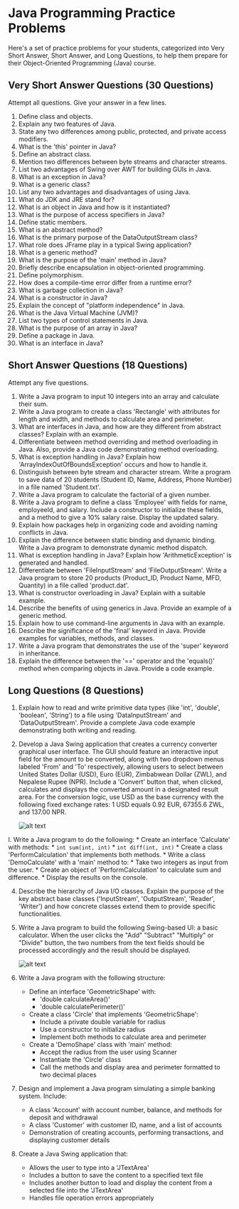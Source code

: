 # Java Programming Practice Problems

Here's a set of practice problems for your students, categorized into Very Short Answer, Short Answer, and Long Questions, to help them prepare for their Object-Oriented Programming (Java) course.

## Very Short Answer Questions (30 Questions)

Attempt all questions. Give your answer in a few lines.

1.  Define class and objects.
2.  Explain any two features of Java.
3.  State any two differences among public, protected, and private access modifiers.
4.  What is the 'this' pointer in Java?
5.  Define an abstract class.
6.  Mention two differences between byte streams and character streams.
7.  List two advantages of Swing over AWT for building GUIs in Java.
8.  What is an exception in Java?
9.  What is a generic class?
10. List any two advantages and disadvantages of using Java.
11. What do JDK and JRE stand for?
12. What is an object in Java and how is it instantiated?
13. What is the purpose of access specifiers in Java?
14. Define static members.
15. What is an abstract method?
16. What is the primary purpose of the DataOutputStream class?
17. What role does JFrame play in a typical Swing application?
18. What is a generic method?
19. What is the purpose of the 'main' method in Java?
20. Briefly describe encapsulation in object-oriented programming.
21. Define polymorphism.
22. How does a compile-time error differ from a runtime error?
23. What is garbage collection in Java?
24. What is a constructor in Java?
25. Explain the concept of "platform independence" in Java.
26. What is the Java Virtual Machine (JVM)?
27. List two types of control statements in Java.
28. What is the purpose of an array in Java?
29. Define a package in Java.
30. What is an interface in Java?

## Short Answer Questions (18 Questions)

Attempt any five questions.

1.  Write a Java program to input 10 integers into an array and calculate their sum.
2.  Write a Java program to create a class 'Rectangle' with attributes for length and width, and methods to calculate area and perimeter.
3.  What are interfaces in Java, and how are they different from abstract classes? Explain with an example.
4.  Differentiate between method overriding and method overloading in Java. Also, provide a Java code demonstrating method overloading.
5.  What is exception handling in Java? Explain how 'ArrayIndexOutOfBoundsException' occurs and how to handle it.
6.  Distinguish between byte stream and character stream. Write a program to save data of 20 students (Student ID, Name, Address, Phone Number) in a file named 'Student.txt'.
7.  Write a Java program to calculate the factorial of a given number.
8.  Write a Java program to define a class 'Employee' with fields for name, employeeId, and salary. Include a constructor to initialize these fields, and a method to give a 10% salary raise. Display the updated salary.
9.  Explain how packages help in organizing code and avoiding naming conflicts in Java.
10. Explain the difference between static binding and dynamic binding. Write a Java program to demonstrate dynamic method dispatch.
11. What is exception handling in Java? Explain how 'ArithmeticException' is generated and handled.
12. Differentiate between 'FileInputStream' and 'FileOutputStream'. Write a Java program to store 20 products (Product_ID, Product Name, MFD, Quantity) in a file called 'product.dat'.
13. What is constructor overloading in Java? Explain with a suitable example.
14. Describe the benefits of using generics in Java. Provide an example of a generic method.
15. Explain how to use command-line arguments in Java with an example.
16. Describe the significance of the 'final' keyword in Java. Provide examples for variables, methods, and classes.
17. Write a Java program that demonstrates the use of the 'super' keyword in inheritance.
18. Explain the difference between the '==' operator and the 'equals()' method when comparing objects in Java. Provide a code example.

## Long Questions (8 Questions)

1.  Explain how to read and write primitive data types (like 'int', 'double', 'boolean', 'String') to a file using 'DataInputStream' and 'DataOutputStream'. Provide a complete Java code example demonstrating both writing and reading.

2. Develop a Java Swing application that creates a currency converter graphical user interface. The GUI should feature an interactive input field for the amount to be converted, along with two dropdown menus labeled 'From' and 'To' respectively, allowing users to select between United States Dollar (USD), Euro (EUR), Zimbabwean Dollar (ZWL), and Nepalese Rupee (NPR). Include a 'Convert' button that, when clicked, calculates and displays the converted amount in a designated result area. For the conversion logic, use USD as the base currency with the following fixed exchange rates: 1 USD equals 0.92 EUR, 67355.6 ZWL, and 137.00 NPR.

    ![alt text](currencyConverterUI.png)

I. Write a Java program to do the following:
    * Create an interface 'Calculate' with methods:
        * `int sum(int, int)`
        * `int diff(int, int)`
    * Create a class 'PerformCalculation' that implements both methods.
    * Write a class 'DemoCalculate' with a 'main' method to:
        * Take two integers as input from the user.
        * Create an object of 'PerformCalculation' to calculate sum and difference.
        * Display the results on the console.

4.  Describe the hierarchy of Java I/O classes. Explain the purpose of the key abstract base classes ('InputStream', 'OutputStream', 'Reader', 'Writer') and how concrete classes extend them to provide specific functionalities.

5.  Write a Java program to build the following Swing-based UI: a basic calculator. When the user clicks the "Add" "Subtract" "Multiply" or "Divide" button, the two numbers from the text fields should be processed accordingly and the result should be displayed.

    ![alt text](calculatorUI.png)

6.  Write a Java program with the following structure:
    * Define an interface 'GeometricShape' with:
        *  'double calculateArea()'
        * 'double calculatePerimeter()'
    * Create a class 'Circle' that implements 'GeometricShape':
        *  Include a private double variable for radius
        * Use a constructor to initialize radius
        * Implement both methods to calculate area and perimeter
    * Create a 'DemoShape' class with 'main' method:
        *  Accept the radius from the user using Scanner
        * Instantiate the 'Circle' class
        * Call the methods and display area and perimeter formatted to two decimal places

7.  Design and implement a Java program simulating a simple banking system. Include:
    - A class 'Account' with account number, balance, and methods for deposit and withdrawal
    - A class 'Customer' with customer ID, name, and a list of accounts
    - Demonstration of creating accounts, performing transactions, and displaying customer details

8.  Create a Java Swing application that:
    - Allows the user to type into a 'JTextArea'
    - Includes a button to save the content to a specified text file
    - Includes another button to load and display the content from a selected file into the 'JTextArea'
    - Handles file operation errors appropriately
